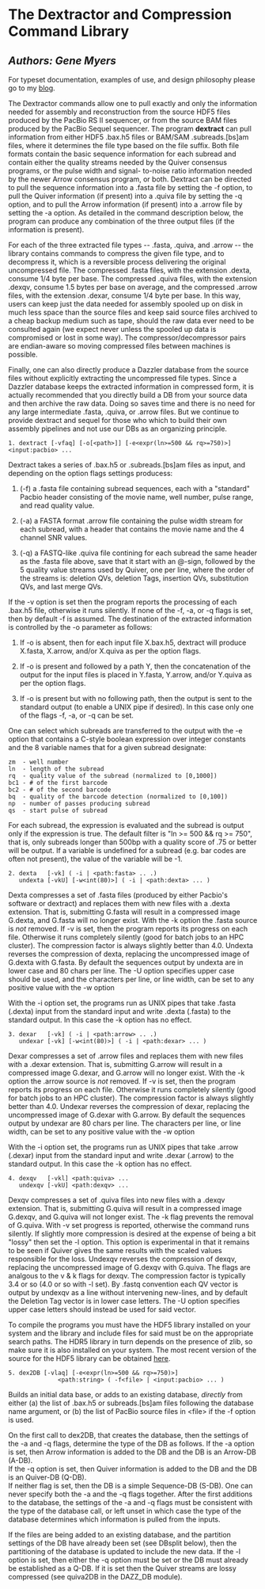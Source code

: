 # The Dextractor and Compression Command Library

## _Authors: Gene Myers_

For typeset documentation, examples of use, and design philosophy please go to
my [blog](https://dazzlerblog.wordpress.com/command-guides/dextractor-command-guide).

The Dextractor commands allow one to pull exactly and only the information needed for
assembly and reconstruction from the source HDF5 files produced by the PacBio
RS II sequencer, or from the source BAM files produced by the PacBio Sequel
sequencer.  The program **dextract** can pull information from either HDF5 .bax.h5 files
or BAM/SAM .subreads.[bs]am files, where it determines the file type based on the file
suffix.  Both file
formats contain the basic sequence information for each subread and contain either the
quality streams needed by the Quiver consensus programs, or the pulse width and signal-
to-noise ratio information needed by the newer Arrow consensus program, or both. 
Dextract can be directed to pull the sequence information into a .fasta file by
setting the -f option, to pull the Quiver information (if present) into a .quiva file
by setting the -q option, and to pull the Arrow information (if present) into a .arrow
file by setting the -a option.  As detailed in the command description below, the
program can produce any combination of the three output files (if the information is
present).

For each of the three extracted file types -- .fasta, .quiva, and .arrow --
the library contains commands to compress the given file type, and to decompress
it, which is a reversible process delivering the original uncompressed file.   The
compressed .fasta files, with the extension .dexta, consume 1/4 byte per base.
The compressed .quiva files, with the extension .dexqv, consume 1.5 bytes per base on
average, and the compressed .arrow files, with the extension .dexar, consume 1/4 byte
per base.  In this way, users can keep just the data needed for assembly spooled up on disk
in much less space than the source files and keep said source files archived to a cheap
backup medium such as tape, should the raw data ever need to be consulted again
(we expect never unless the spooled up data is compromised or lost in some way).
The compressor/decompressor pairs are endian-aware so moving compressed files between
machines is possible.

Finally, one can also directly produce a Dazzler database from the source files without
explicitly extracting the uncompressed file types.  Since a Dazzler database keeps the
extracted information in compressed form, it is actually recommended that you directly
build a DB from your source data and then archive the raw data.  Doing so saves time
and there is no need for any large intermediate .fasta, .quiva, or .arrow files.  But
we continue to provide dextract and sequel for those who which to build their own
assembly pipelines and not use our DBs as an organizing principle.

```
1. dextract [-vfaq] [-o[<path>]] [-e<expr(ln>=500 && rq>=750)>] <input:pacbio> ...
```

Dextract takes a series of .bax.h5 or .subreads.[bs]am files as input, and depending on
the option flags settings producess:

1. (-f) a .fasta file containing subread sequences, each with a "standard" Pacbio header
consisting of the movie name, well number, pulse range, and read quality value.

2. (-a) a FASTA format .arrow file containing the pulse width stream for each subread, with
a header that contains the movie name and the 4 channel SNR values.

3. (-q) a FASTQ-like .quiva file contining for each subread the same header as the
.fasta file above, save that it start with an @-sign, followed by the 5 quality
value streams used by Quiver, one per line, where the order of the streams is:
deletion QVs, deletion Tags, insertion QVs, substitution QVs, and last merge QVs. 

If the -v option is set then the program reports the processing of each .bax.h5
file, otherwise it runs silently.  If none of the -f, -a, or -q flags is set, then by
default -f is assumed.  The destination of the extracted information is controlled
by the -o parameter as follows:

1. If -o is absent, then for each input file X.bax.h5, dextract will produce X.fasta,
X.arrow, and/or X.quiva as per the option flags.

2. If -o is present and followed by a path Y, then the concatenation of the output for
the input files is placed in Y.fasta, Y.arrow, and/or Y.quiva as per the option flags.

3. If -o is present but with no following path, then the output is sent to the standard
output (to enable a UNIX pipe if desired).  In this case only one of the flags -f, -a,
or -q can be set.

One can select which subreads are transferred to the output with the -e option that
contains a C-style boolean expression over integer constants and the 8 variable
names that for a given subread designate:

```
zm  - well number
ln  - length of the subread
rq  - quality value of the subread (normalized to [0,1000])
bc1 - # of the first barcode
bc2 - # of the second barcode
bq  - quality of the barcode detection (normalized to [0,100])
np  - number of passes producing subread
qs  - start pulse of subread
```

For each subread, the expression is evaluated and the subread is output only if the
expression is true.
The default filter is "ln >= 500 && rq >= 750", that is, only subreads longer than
500bp with a quality score of .75 or better will be output.  If a variable is undefined
for a subread (e.g. bar codes are often not present), the value of the variable will be -1.

```
2. dexta   [-vk] ( -i | <path:fasta> .. .)
   undexta [-vkU] [-w<int(80)>] ( -i | <path:dexta> ... )
```

Dexta compresses a set of .fasta files (produced by either Pacbio's software or
dextract) and replaces them with new files with a .dexta extension.  That is,
submitting G.fasta will result in a compressed image G.dexta, and G.fasta
will no longer exist.  With the -k option the .fasta source is *not* removed.  If
-v is set, then the program reports its progress on each file.  Otherwise it runs
completely silently (good for batch jobs to an HPC cluster).  The compression
factor is always slightly better than 4.0.  Undexta reverses the compression of
dexta, replacing the uncompressed image of G.dexta with G.fasta.  By default the
sequences output by undexta are in lower case and 80 chars per line.  The -U
option specifies upper case should be used, and the characters per line, or line
width, can be set to any positive value with the -w option

With the -i option set, the programs run as UNIX pipes that take .fasta (.dexta)
input from the standard input and write .dexta (.fasta) to the standard output.
In this case the -k option has no effect.

```
3. dexar   [-vk] ( -i | <path:arrow> .. .)
   undexar [-vk] [-w<int(80)>] ( -i | <path:dexar> ... )
```

Dexar compresses a set of .arrow files
and replaces them with new files with a .dexar extension.  That is,
submitting G.arrow will result in a compressed image G.dexar, and G.arrow
will no longer exist.  With the -k option the .arrow source is *not* removed.  If
-v is set, then the program reports its progress on each file.  Otherwise it runs
completely silently (good for batch jobs to an HPC cluster).  The compression
factor is always slightly better than 4.0.  Undexar reverses the compression of
dexar, replacing the uncompressed image of G.dexar with G.arrow.  By default the
sequences output by undexar are 80 chars per line.  The characters per line, or
line width, can be set to any positive value with the -w option

With the -i option set, the programs run as UNIX pipes that take .arrow (.dexar)
input from the standard input and write .dexar (.arrow) to the standard output.
In this case the -k option has no effect.


```
4. dexqv   [-vkl] <path:quiva> ...
   undexqv [-vkU] <path:dexqv> ...
```

Dexqv compresses a set of .quiva files into new files with a
.dexqv extension.  That is, submitting G.quiva will result in a compressed image
G.dexqv, and G.quiva will not longer exist.  The -k flag prevents the removal
of G.quiva.   With -v set progress is reported, otherwise the command runs
silently.  If slightly more compression is desired at the expense of being a bit
"lossy" then set the -l option.  This option is experimental in that it remains to
be seen if Quiver gives the same results with the scaled values responsible for the
loss.  Undexqv reverses the compression of dexqv, replacing the uncompressed image
of G.dexqv with G.quiva.  The flags are analgous to the v & k flags for dexqv.
The compression factor is typically 3.4 or so (4.0 or so with -l set).  By .fastq
convention each QV vector is output by undexqv as a line without intervening
new-lines, and by default the Deletion Tag vector is in lower case letters. The -U
option specifies upper case letters should instead be used for said vector.


To compile the programs you must have the HDF5 library installed on your system and
the library and include files for said must be on the appropriate search paths.  The
HDR5 library in turn depends on the presence of zlib, so make sure it is also installed
on your system.  The most recent version of the source for the HDF5 library can be
obtained [here](https://support.hdfgroup.org/downloads/index.html).

```
5. dex2DB [-vlaq] [-e<expr(ln>=500 && rq>=750)>] 
              <path:string> ( -f<file> | <input:pacbio> ... )
```

Builds an initial data base, or adds to an existing database, *directly* from either
(a) the list of .bax.h5 or subreads.[bs]am files following the database name argument,
or (b) the list of PacBio source files in \<file\> if the -f option is used.

On the first call to dex2DB, that creates the database, then the settings of the
-a and -q flags, determine the type of the DB as follows.
If the -a option is set, then Arrow information is added to the DB and the DB is an
Arrow-DB (A-DB).  
If the -q option is set, then Quiver information is added to the DB and the DB is an
Quiver-DB (Q-DB).  
If neither flag is set, then the DB is a simple Sequence-DB (S-DB).  One can never specify
both the -a and the -q flags together.
After the first additions to the database, the settings of the -a and -q flags must be
consistent with the type of the database call, or left unset in which case the type
of the database determines which information is pulled from the inputs.

If the files are being added to an existing database, and the
partition settings of the DB have already been set (see DBsplit below), then the
partitioning of the database is updated to include the new data.
If the -l option is set, then either the -q option must be set or the DB must already be
established as a Q-DB.  If it is set then the Quiver streams are lossy compressed
(see quiva2DB in the DAZZ_DB module).

